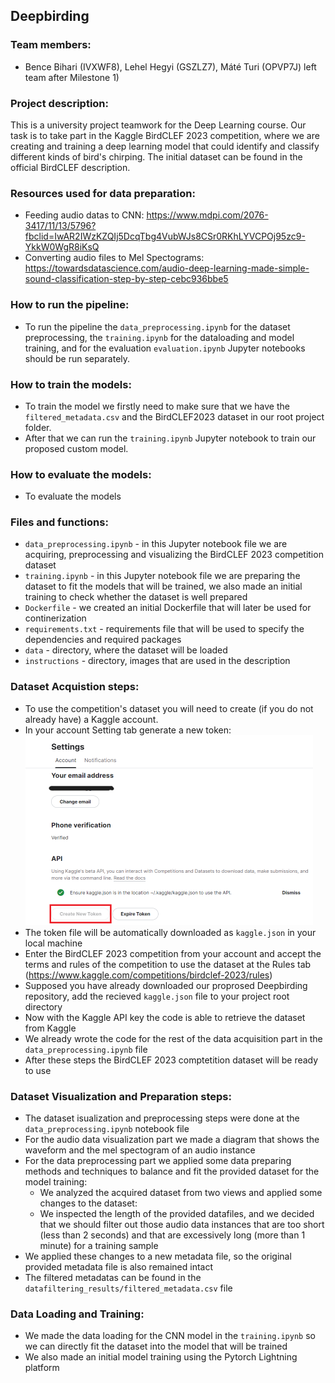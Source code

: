 ## Deepbirding
### Team members: 
- Bence Bihari (IVXWF8), Lehel Hegyi (GSZLZ7), Máté Turi (OPVP7J) left team after Milestone 1)
### Project description: 
This is a university project teamwork for the Deep Learning course. Our task is to take part in the Kaggle BirdCLEF 2023 competition, where we are creating and training a deep learning model that could identify and classify different kinds of bird's chirping. The initial dataset can be found in the official BirdCLEF description.

### Resources used for data preparation:
- Feeding audio datas to CNN: https://www.mdpi.com/2076-3417/11/13/5796?fbclid=IwAR2IWzKZQIj5DcqTbg4VubWJs8CSr0RKhLYVCPOj95zc9-YkkW0WgR8iKsQ
- Converting audio files to Mel Spectograms: https://towardsdatascience.com/audio-deep-learning-made-simple-sound-classification-step-by-step-cebc936bbe5

### How to run the pipeline:
- To run the pipeline the `data_preprocessing.ipynb` for the dataset preprocessing, the `training.ipynb` for the dataloading and model training,
  and for the evaluation `evaluation.ipynb` Jupyter notebooks should be run separately.
   
### How to train the models: 
- To train the model we firstly need to make sure that we have the `filtered_metadata.csv` and the BirdCLEF2023 dataset in our root project folder.
- After that we can run the `training.ipynb` Jupyter notebook to train our proposed custom model.
  
### How to evaluate the models: 
- To evaluate the models 

### Files and functions:
- `data_preprocessing.ipynb` - in this Jupyter notebook file we are acquiring, preprocessing and visualizing the BirdCLEF 2023 competition dataset
- `training.ipynb` - in this Jupyter notebook file we are preparing the dataset to fit the models that will be trained, we also made an initial training to check whether the dataset is well prepared
- `Dockerfile` - we created an initial Dockerfile that will later be used for continerization
- `requirements.txt` - requirements file that will be used to specify the dependencies and required packages
- `data` - directory, where the dataset will be loaded
- `instructions` - directory, images that are used in the description
  
### Dataset Acquistion steps:
- To use the competition's dataset you will need to create (if you do not already have) a Kaggle account.
- In your account Setting tab generate a new token:
  ![image](https://github.com/turi-mate/deepbirding/blob/main/instructions/creating_token.png)
- The token file will be automatically downloaded as `kaggle.json` in your local machine
- Enter the BirdCLEF 2023 competition from your account and accept the terms and rules of the competition to use the dataset at the Rules tab (https://www.kaggle.com/competitions/birdclef-2023/rules)
- Supposed you have already downloaded our proprosed Deepbirding repository, add the recieved `kaggle.json` file to your project root directory
- Now with the Kaggle API key the code is able to retrieve the dataset from Kaggle
- We already wrote the code for the rest of the data acquisition part in the `data_preprocessing.ipynb` file
- After these steps the BirdCLEF 2023 comptetition dataset will be ready to use

### Dataset Visualization and Preparation steps:
- The dataset isualization and preprocessing steps were done at the `data_preprocessing.ipynb` notebook file  
- For the audio data visualization part we made a diagram that shows the waveform and the mel spectogram of an audio instance 
- For the data preprocessing part we applied some data preparing methods and techniques to balance and fit the provided dataset for the model training:
  - We analyzed the acquired dataset from two views and applied some changes to the dataset:
  - We inspected the length of the provided datafiles, and we decided that we should filter out those audio data instances that are too short (less than 2 seconds) and that are excessively long (more than 1 minute) for a training sample
- We applied these changes to a new metadata file, so the original provided metadata file is also remained intact
- The filtered metadatas can be found in the `datafiltering_results/filtered_metadata.csv` file

### Data Loading and Training:
- We made the data loading for the CNN model in the `training.ipynb` so we can directly fit the dataset into the model that will be trained
- We also made an initial model training using the Pytorch Lightning platform

